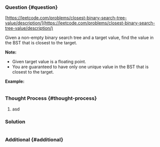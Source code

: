 ### Question {#question}

[https://leetcode.com/problems/closest-binary-search-tree-value/description/](https://leetcode.com/problems/closest-binary-search-tree-value/description/)

Given a non-empty binary search tree and a target value, find the value in the BST that is closest to the target.

**Note:**

* Given target value is a floating point.
* You are guaranteed to have only one unique value in the BST that is closest to the target.

**Example:**

```

```

### Thought Process {#thought-process}

1. asd

### Solution

```java

```

### Additional {#additional}



